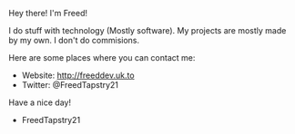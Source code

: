 Hey there! I'm Freed!

I do stuff with technology (Mostly software).
My projects are mostly made by my own.
I don't do commisions.

Here are some places where you can contact me:
- Website: http://freeddev.uk.to
- Twitter: @FreedTapstry21

Have a nice day!
- FreedTapstry21
